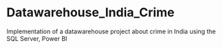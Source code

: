 # Datawarehouse_India_Crime
Implementation of a datawarehouse project about crime in India using the SQL Server, Power BI
